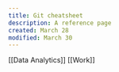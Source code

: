 ```yaml
---
title: Git cheatsheet
description: A reference page
created: March 28
modified: March 30
---
```


[[Data Analytics]]
[[Work]]